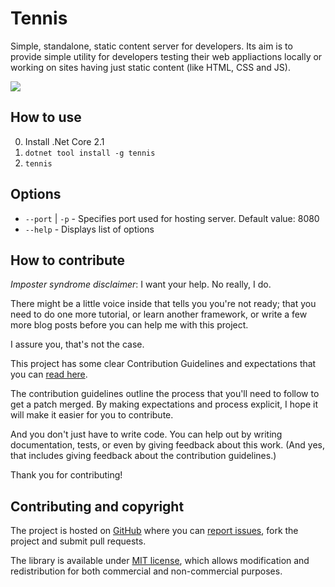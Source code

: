 # Tennis

Simple, standalone, static content server for developers. Its aim is to provide simple utility for developers testing their web appliactions locally or working on sites having just static content (like HTML, CSS and JS).

![](https://raw.githubusercontent.com/LambdaFactory/Tennis/master/img/tennis.gif)

## How to use

0. Install .Net Core 2.1
1. `dotnet tool install -g tennis`
2. `tennis`

## Options

* `--port` | `-p` - Specifies port used for hosting server. Default value: 8080
* `--help` - Displays list of options


## How to contribute

*Imposter syndrome disclaimer*: I want your help. No really, I do.

There might be a little voice inside that tells you you're not ready; that you need to do one more tutorial, or learn another framework, or write a few more blog posts before you can help me with this project.

I assure you, that's not the case.

This project has some clear Contribution Guidelines and expectations that you can [read here](https://github.com/LambdaFactory/Tennis/blob/master/CONTRIBUTING.md).

The contribution guidelines outline the process that you'll need to follow to get a patch merged. By making expectations and process explicit, I hope it will make it easier for you to contribute.

And you don't just have to write code. You can help out by writing documentation, tests, or even by giving feedback about this work. (And yes, that includes giving feedback about the contribution guidelines.)

Thank you for contributing!


## Contributing and copyright

The project is hosted on [GitHub](https://github.com/LambdaFactory/Tennis) where you can [report issues](https://github.com/LambdaFactory/Tennis/issues), fork
the project and submit pull requests.

The library is available under [MIT license](https://github.com/LambdaFactory/Tennis/blob/master/LICENSE.md), which allows modification and redistribution for both commercial and non-commercial purposes.